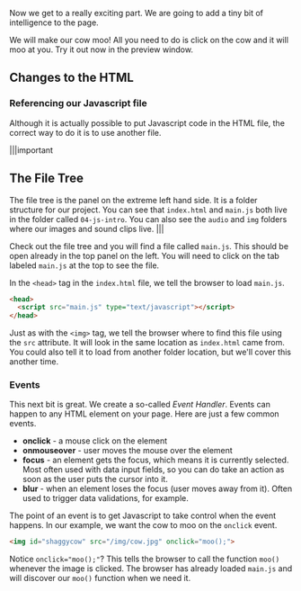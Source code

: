 Now we get to a really exciting part. We are going to add a tiny bit of intelligence to the page.

We will make our cow moo! All you need to do is click on the cow and it will moo at you. Try it out now in the preview window.

## Changes to the HTML

### Referencing our Javascript file
Although it is actually possible to put Javascript code in the HTML file, the correct way to do it is to use another file.

|||important
## The File Tree
The file tree is the panel on the extreme left hand side. It is a folder structure for our project. You can see that `index.html` and `main.js` both live in the folder called `04-js-intro`. You can also see the `audio` and `img` folders where our images and sound clips live.
|||

Check out the file tree and you will find a file called `main.js`. This should be open already in the top panel on the left. You will need to click on the tab labeled `main.js` at the top to see the file.

In the `<head>` tag in the `index.html` file, we tell the browser to load `main.js`.

```html
<head>
  <script src="main.js" type="text/javascript"></script>	
</head>
```

Just as with the `<img>` tag, we tell the browser where to find this file using the `src` attribute. It will look in the same location as `index.html` came from. You could also tell it to load from another folder location, but we'll cover this another time.

### Events
This next bit is great. We create a so-called *Event Handler*. Events can happen to any HTML element on your page. Here are just a few common events.

- **onclick** - a mouse click on the element
- **onmouseover** - user moves the mouse over the element
- **focus** - an element gets the focus, which means it is currently selected. Most often used with data input fields, so you can do take an action as soon as the user puts the cursor into it.
- **blur** - when an element loses the focus (user moves away from it). Often used to trigger data validations, for example.

The point of an event is to get Javascript to take control when the event happens. In our example, we want the cow to moo on the `onclick` event.

```html
<img id="shaggycow" src="/img/cow.jpg" onclick="moo();">
```

Notice `onclick="moo();"`? This tells the browser to call the function `moo()` whenever the image is clicked. The browser has already loaded `main.js` and will discover our `moo()` function when we need it.



